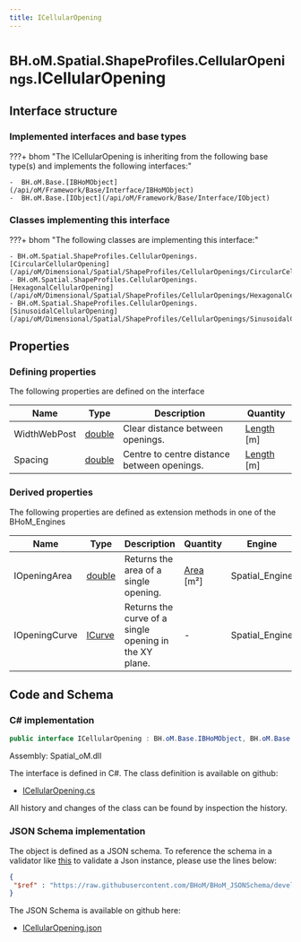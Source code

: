 ```yaml
---
title: ICellularOpening
---
```


# <small>BH.oM.Spatial.ShapeProfiles.CellularOpenings.</small>**ICellularOpening**



## Interface structure

### Implemented interfaces and base types

???+ bhom "The ICellularOpening is inheriting from the following base type(s) and implements the following interfaces:"

    -  BH.oM.Base.[IBHoMObject](/api/oM/Framework/Base/Interface/IBHoMObject)
    -  BH.oM.Base.[IObject](/api/oM/Framework/Base/Interface/IObject)


### Classes implementing this interface

???+ bhom "The following classes are implementing this interface:"

    - BH.oM.Spatial.ShapeProfiles.CellularOpenings.[CircularCellularOpening](/api/oM/Dimensional/Spatial/ShapeProfiles/CellularOpenings/CircularCellularOpening)
    - BH.oM.Spatial.ShapeProfiles.CellularOpenings.[HexagonalCellularOpening](/api/oM/Dimensional/Spatial/ShapeProfiles/CellularOpenings/HexagonalCellularOpening)
    - BH.oM.Spatial.ShapeProfiles.CellularOpenings.[SinusoidalCellularOpening](/api/oM/Dimensional/Spatial/ShapeProfiles/CellularOpenings/SinusoidalCellularOpening)


## Properties



### Defining properties

The following properties are defined on the interface

| Name             | Type             | Description      | Quantity         |
|------------------|------------------|------------------|------------------|
| WidthWebPost | [double](https://learn.microsoft.com/en-us/dotnet/api/System.Double?view=netstandard-2.0) | Clear distance between openings. | [Length](/api/oM/Dimensional/Quantities/Attributes/Length) [m] |
| Spacing | [double](https://learn.microsoft.com/en-us/dotnet/api/System.Double?view=netstandard-2.0) | Centre to centre distance between openings. | [Length](/api/oM/Dimensional/Quantities/Attributes/Length) [m] |


### Derived properties

The following properties are defined as extension methods in one of the BHoM_Engines

| Name             | Type             | Description      | Quantity         | Engine           |
|------------------|------------------|------------------|------------------|------------------|
| IOpeningArea | [double](https://learn.microsoft.com/en-us/dotnet/api/System.Double?view=netstandard-2.0) | Returns the area of a single opening. | [Area](/api/oM/Dimensional/Quantities/Attributes/Area) [m²] | Spatial_Engine |
| IOpeningCurve | [ICurve](/api/oM/Dimensional/Geometry/Curve/ICurve) | Returns the curve of a single opening in the XY plane. | - | Spatial_Engine |


## Code and Schema

### C# implementation

``` C# title="C#"
public interface ICellularOpening : BH.oM.Base.IBHoMObject, BH.oM.Base.IObject
```

Assembly: Spatial_oM.dll

The interface is defined in C#. The class definition is available on github:

- [ICellularOpening.cs](https://github.com/BHoM/BHoM/blob/develop/Spatial_oM/ShapeProfiles\CellularOpenings\ICellularOpening.cs)

All history and changes of the class can be found by inspection the history.
### JSON Schema implementation

The object is defined as a JSON schema. To reference the schema in a validator like [this](https://www.jsonschemavalidator.net/) to validate a Json instance, please use the lines below:

``` json title="JSON Schema"
{
 "$ref" : "https://raw.githubusercontent.com/BHoM/BHoM_JSONSchema/develop/Spatial_oM/ShapeProfiles/CellularOpenings/ICellularOpening.json"
}
```

The JSON Schema is available on github here:

- [ICellularOpening.json](https://github.com/BHoM/BHoM_JSONSchema/blob/develop/Spatial_oM/ShapeProfiles/CellularOpenings/ICellularOpening.json)

